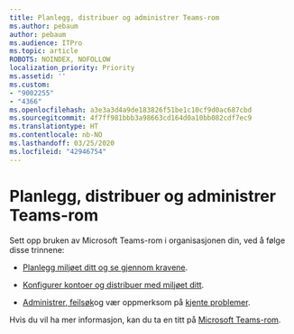 ```yaml
---
title: Planlegg, distribuer og administrer Teams-rom
ms.author: pebaum
author: pebaum
ms.audience: ITPro
ms.topic: article
ROBOTS: NOINDEX, NOFOLLOW
localization_priority: Priority
ms.assetid: ''
ms.custom:
- "9002255"
- "4366"
ms.openlocfilehash: a3e3a3d4a9de183826f51be1c10cf9d0ac687cbd
ms.sourcegitcommit: 4f7ff981bbb3a98663cd164d0a10bb082cdf7ec9
ms.translationtype: HT
ms.contentlocale: nb-NO
ms.lasthandoff: 03/25/2020
ms.locfileid: "42946754"
---
```

# <a name="plan-deploy-and-manage-teams-rooms"></a>Planlegg, distribuer og administrer Teams-rom

Sett opp bruken av Microsoft Teams-rom i organisasjonen din, ved å følge disse trinnene: 

- [Planlegg miljøet ditt og se gjennom kravene](https://docs.microsoft.com/microsoftteams/rooms/rooms-plan).

- [Konfigurer kontoer og distribuer med miljøet ditt](https://docs.microsoft.com/microsoftteams/rooms/rooms-deploy).

- [Administrer, feilsøk](https://docs.microsoft.com/microsoftteams/rooms/rooms-manage#troubleshooting)og vær oppmerksom på [kjente problemer](https://docs.microsoft.com/microsoftteams/rooms/known-issues). 

Hvis du vil ha mer informasjon, kan du ta en titt på [Microsoft Teams-rom](https://docs.microsoft.com/microsoftteams/rooms/).
